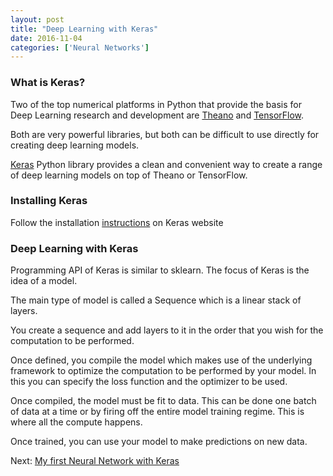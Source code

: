 ```yaml
---
layout: post
title: "Deep Learning with Keras"
date: 2016-11-04
categories: ['Neural Networks']
---
```


### What is Keras?

Two of the top numerical platforms in Python that provide the basis for Deep Learning research and development are [Theano](http://deeplearning.net/software/theano/) and [TensorFlow](https://www.tensorflow.org/).

Both are very powerful libraries, but both can be difficult to use directly for creating deep learning models.

[Keras](https://keras.io/) Python library provides a clean and convenient way to create a range of deep learning models on top of Theano or TensorFlow.

### Installing Keras

Follow the installation [instructions](https://keras.io/#installation) on Keras website

### Deep Learning with Keras

Programming API of Keras is similar to sklearn. The focus of Keras is the idea of a model.

The main type of model is called a Sequence which is a linear stack of layers.

You create a sequence and add layers to it in the order that you wish for the computation to be performed.

Once defined, you compile the model which makes use of the underlying framework to optimize the computation to be performed by your model. In this you can specify the loss function and the optimizer to be used.

Once compiled, the model must be fit to data. This can be done one batch of data at a time or by firing off the entire model training regime. This is where all the compute happens.

Once trained, you can use your model to make predictions on new data. 

Next: [My first Neural Network with Keras](/notes/2016/11/05/my-first-neural-network-with-keras)

